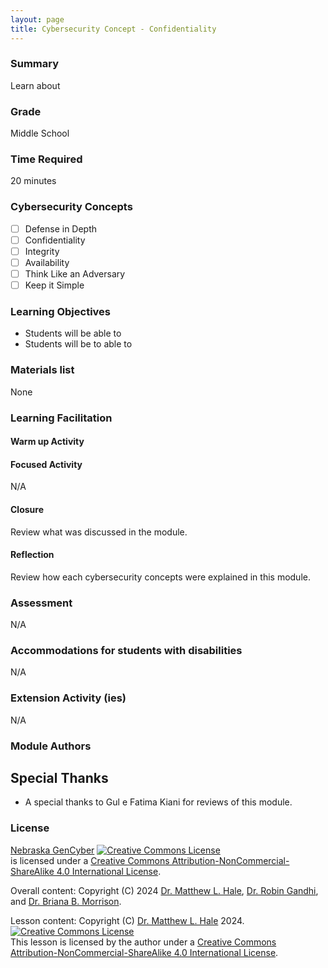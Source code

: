 ```yaml
---
layout: page
title: Cybersecurity Concept - Confidentiality
---
```

### Summary
Learn about 

### Grade
Middle School

### Time Required
20 minutes

### Cybersecurity Concepts
- [ ] Defense in Depth
- [ ] Confidentiality 
- [ ] Integrity
- [ ] Availability
- [ ] Think Like an Adversary
- [ ] Keep it Simple

### Learning Objectives
* Students will be able to 
* Students will be to able to 

### Materials list
None

### Learning Facilitation

#### Warm up Activity



#### Focused Activity
N/A

#### Closure

Review what was discussed in the module.

#### Reflection

Review how each cybersecurity concepts were explained in this module.

### Assessment

N/A

### Accommodations for students with disabilities

N/A

### Extension Activity (ies)

N/A

### Module Authors



## Special Thanks

* A special thanks to Gul e Fatima Kiani for reviews of this module.

### License
[Nebraska GenCyber](https://www.nebraskagencyber.com) <a rel="license" href="http://creativecommons.org/licenses/by-nc-sa/4.0/"><img alt="Creative Commons License" style="border-width:0" src="https://i.creativecommons.org/l/by-nc-sa/4.0/88x31.png" /></a><br /> is licensed under a <a rel="license" href="http://creativecommons.org/licenses/by-nc-sa/4.0/">Creative Commons Attribution-NonCommercial-ShareAlike 4.0 International License</a>.

Overall content: Copyright (C) 2024  [Dr. Matthew L. Hale](http://faculty.ist.unomaha.edu/mhale/), [Dr. Robin Gandhi](http://faculty.ist.unomaha.edu/rgandhi/), and [Dr. Briana B. Morrison](http://www.brianamorrison.net).

Lesson content: Copyright (C) [Dr. Matthew L. Hale](http://faculty.ist.unomaha.edu/mhale/) 2024.  
<a rel="license" href="http://creativecommons.org/licenses/by-nc-sa/4.0/"><img alt="Creative Commons License" style="border-width:0" src="https://i.creativecommons.org/l/by-nc-sa/4.0/88x31.png" /></a><br /><span xmlns:dct="http://purl.org/dc/terms/" property="dct:title">This lesson</span> is licensed by the author under a <a rel="license" href="http://creativecommons.org/licenses/by-nc-sa/4.0/">Creative Commons Attribution-NonCommercial-ShareAlike 4.0 International License</a>.
